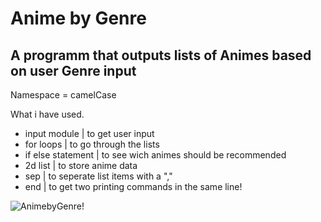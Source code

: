 # Anime by Genre

<h2>A programm that outputs lists of Animes based on user Genre input</h2>

Namespace = camelCase

What i have used.

<ul>
<li>input module | to get user input</li>
<li>for loops | to go through the lists</li>
<li>if else statement | to see wich animes should be recommended</li>
<li>2d list  | to store anime data</li>
<li>sep | to seperate list items with a ","</li>
<li>end | to get two printing commands in the same line!</li>
</ul>

![AnimebyGenre!](https://user-images.githubusercontent.com/65002100/194484396-a02a3724-10b4-4389-9f1a-96baf8a3f69c.gif)

